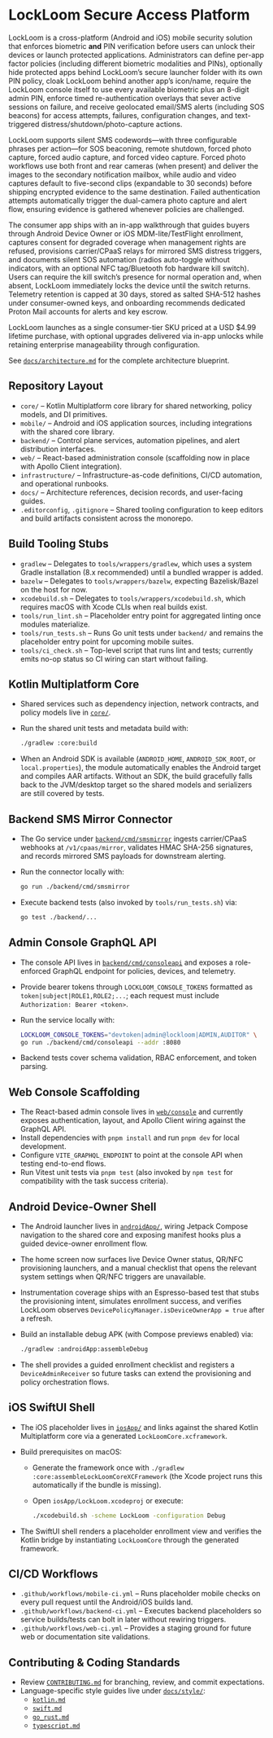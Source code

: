 # LockLoom Secure Access Platform
LockLoom is a cross-platform (Android and iOS) mobile security solution that enforces biometric **and** PIN verification before users can unlock their devices or launch protected applications. Administrators can define per-app factor policies (including different biometric modalities and PINs), optionally hide protected apps behind LockLoom’s secure launcher folder with its own PIN policy, cloak LockLoom behind another app’s icon/name, require the LockLoom console itself to use every available biometric plus an 8-digit admin PIN, enforce timed re-authentication overlays that sever active sessions on failure, and receive geolocated email/SMS alerts (including SOS beacons) for access attempts, failures, configuration changes, and text-triggered distress/shutdown/photo-capture actions.

LockLoom supports silent SMS codewords—with three configurable phrases per action—for SOS beaconing, remote shutdown, forced photo capture, forced audio capture, and forced video capture. Forced photo workflows use both front and rear cameras (when present) and deliver the images to the secondary notification mailbox, while audio and video captures default to five-second clips (expandable to 30 seconds) before shipping encrypted evidence to the same destination. Failed authentication attempts automatically trigger the dual-camera photo capture and alert flow, ensuring evidence is gathered whenever policies are challenged.

The consumer app ships with an in-app walkthrough that guides buyers through Android Device Owner or iOS MDM-lite/TestFlight enrollment, captures consent for degraded coverage when management rights are refused, provisions carrier/CPaaS relays for mirrored SMS distress triggers, and documents silent SOS automation (radios auto-toggle without indicators, with an optional NFC tag/Bluetooth fob hardware kill switch). Users can require the kill switch’s presence for normal operation and, when absent, LockLoom immediately locks the device until the switch returns. Telemetry retention is capped at 30 days, stored as salted SHA-512 hashes under consumer-owned keys, and onboarding recommends dedicated Proton Mail accounts for alerts and key escrow.

LockLoom launches as a single consumer-tier SKU priced at a USD $4.99 lifetime purchase, with optional upgrades delivered via in-app unlocks while retaining enterprise manageability through configuration.

See [`docs/architecture.md`](docs/architecture.md) for the complete architecture blueprint.

## Repository Layout

- `core/` – Kotlin Multiplatform core library for shared networking, policy models, and DI primitives.
- `mobile/` – Android and iOS application sources, including integrations with the shared core library.
- `backend/` – Control plane services, automation pipelines, and alert distribution interfaces.
- `web/` – React-based administration console (scaffolding now in place with Apollo Client integration).
- `infrastructure/` – Infrastructure-as-code definitions, CI/CD automation, and operational runbooks.
- `docs/` – Architecture references, decision records, and user-facing guides.
- `.editorconfig`, `.gitignore` – Shared tooling configuration to keep editors and build artifacts consistent across the monorepo.

## Build Tooling Stubs

- `gradlew` – Delegates to `tools/wrappers/gradlew`, which uses a system Gradle installation (8.x recommended) until a bundled wrapper is added.
- `bazelw` – Delegates to `tools/wrappers/bazelw`, expecting Bazelisk/Bazel on the host for now.
- `xcodebuild.sh` – Delegates to `tools/wrappers/xcodebuild.sh`, which requires macOS with Xcode CLIs when real builds exist.
- `tools/run_lint.sh` – Placeholder entry point for aggregated linting once modules materialize.
- `tools/run_tests.sh` – Runs Go unit tests under `backend/` and remains the placeholder entry point for upcoming mobile suites.
- `tools/ci_check.sh` – Top-level script that runs lint and tests; currently emits no-op status so CI wiring can start without failing.

## Kotlin Multiplatform Core

- Shared services such as dependency injection, network contracts, and policy models live in [`core/`](core/).
- Run the shared unit tests and metadata build with:

  ```bash
  ./gradlew :core:build
  ```

- When an Android SDK is available (`ANDROID_HOME`, `ANDROID_SDK_ROOT`, or `local.properties`), the module automatically enables the Android target and compiles AAR artifacts. Without an SDK, the build gracefully falls back to the JVM/desktop target so the shared models and serializers are still covered by tests.

## Backend SMS Mirror Connector

- The Go service under [`backend/cmd/smsmirror`](backend/cmd/smsmirror) ingests carrier/CPaaS webhooks at `/v1/cpaas/mirror`, validates HMAC SHA-256 signatures, and records mirrored SMS payloads for downstream alerting.
- Run the connector locally with:

  ```bash
  go run ./backend/cmd/smsmirror
  ```

- Execute backend tests (also invoked by `tools/run_tests.sh`) via:

  ```bash
  go test ./backend/...
  ```

## Admin Console GraphQL API

- The console API lives in [`backend/cmd/consoleapi`](backend/cmd/consoleapi) and exposes a role-enforced GraphQL endpoint for policies, devices, and telemetry.
- Provide bearer tokens through `LOCKLOOM_CONSOLE_TOKENS` formatted as `token|subject|ROLE1,ROLE2;...`; each request must include `Authorization: Bearer <token>`.
- Run the service locally with:

  ```bash
  LOCKLOOM_CONSOLE_TOKENS="devtoken|admin@lockloom|ADMIN,AUDITOR" \
  go run ./backend/cmd/consoleapi --addr :8080
  ```

- Backend tests cover schema validation, RBAC enforcement, and token parsing.

## Web Console Scaffolding

- The React-based admin console lives in [`web/console`](web/console/) and currently exposes authentication, layout,
  and Apollo Client wiring against the GraphQL API.
- Install dependencies with `pnpm install` and run `pnpm dev` for local development.
- Configure `VITE_GRAPHQL_ENDPOINT` to point at the console API when testing end-to-end flows.
- Run Vitest unit tests via `pnpm test` (also invoked by `npm test` for compatibility with the task success criteria).

## Android Device-Owner Shell

- The Android launcher lives in [`androidApp/`](androidApp/), wiring Jetpack Compose navigation to the shared core and exposing manifest hooks plus a guided device-owner enrollment flow.
- The home screen now surfaces live Device Owner status, QR/NFC provisioning launchers, and a manual checklist that opens the relevant system settings when QR/NFC triggers are unavailable.
- Instrumentation coverage ships with an Espresso-based test that stubs the provisioning intent, simulates enrollment success, and verifies LockLoom observes `DevicePolicyManager.isDeviceOwnerApp = true` after a refresh.
- Build an installable debug APK (with Compose previews enabled) via:

  ```bash
  ./gradlew :androidApp:assembleDebug
  ```

- The shell provides a guided enrollment checklist and registers a `DeviceAdminReceiver` so future tasks can extend the provisioning and policy orchestration flows.

## iOS SwiftUI Shell

- The iOS placeholder lives in [`iosApp/`](iosApp/) and links against the shared Kotlin Multiplatform core via a generated `LockLoomCore.xcframework`.
- Build prerequisites on macOS:
  - Generate the framework once with `./gradlew :core:assembleLockLoomCoreXCFramework` (the Xcode project runs this automatically if the bundle is missing).
  - Open `iosApp/LockLoom.xcodeproj` or execute:

    ```bash
    ./xcodebuild.sh -scheme LockLoom -configuration Debug
    ```

- The SwiftUI shell renders a placeholder enrollment view and verifies the Kotlin bridge by instantiating `LockLoomCore` through the generated framework.

## CI/CD Workflows

- `.github/workflows/mobile-ci.yml` – Runs placeholder mobile checks on every pull request until the Android/iOS builds land.
- `.github/workflows/backend-ci.yml` – Executes backend placeholders so service builds/tests can bolt in later without rewiring triggers.
- `.github/workflows/web-ci.yml` – Provides a staging ground for future web or documentation site validations.

## Contributing & Coding Standards

- Review [`CONTRIBUTING.md`](CONTRIBUTING.md) for branching, review, and commit expectations.
- Language-specific style guides live under [`docs/style/`](docs/style/):
  - [`kotlin.md`](docs/style/kotlin.md)
  - [`swift.md`](docs/style/swift.md)
  - [`go_rust.md`](docs/style/go_rust.md)
  - [`typescript.md`](docs/style/typescript.md)
